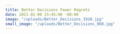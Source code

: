 ```yaml
---
title: Better Decisions Fewer Regrets
date: 2021-02-08 15:45:00 -08:00
image: "/uploads/Better_Decisions_1920.jpg"
small_image: "/uploads/Better_Decisions_960.jpg"
---
```


